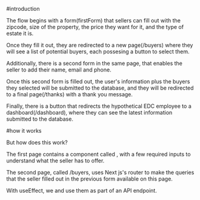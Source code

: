 

#introduction 

The flow begins with a form(firstForm) that sellers can fill out with the zipcode, size of the property, 
the price they want for it, and the type of estate it is.

Once they fill it out, they are redirected to a new page(/buyers) where they will see a list
of potential buyers, each possesing a button to select them.

Additionally, there is a second form in the same page, that enables the seller to add
their name, email and phone.

Once this second form is filled out, the user's information plus the buyers they selected 
will be submitted to the database, and they will be redirected to a final page(/thanks) with a 
thank you message.

Finally, there is a button that redirects the hypothetical EDC employee to a dashboard(/dashboard),
where they can see the latest information submitted to the database.

#how it works

But how does this work?

The first page contains a component called <FirstForm />, 
with a few required inputs to understand what the seller has to offer.

The second page, called /buyers, uses Next js's router to make the queries
that the seller filled out in the previous form available on this page.

With useEffect, we  and use them as part of an API endpoint.






